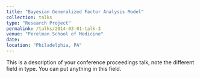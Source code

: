 ```yaml
---
title: "Bayesian Generalized Factor Analysis Model"
collection: talks
type: "Research Project"
permalink: /talks/2014-03-01-talk-3
venue: "Perelman School of Medicine"
date: 
location: "Philadelphia, PA"
---
```


This is a description of your conference proceedings talk, note the different field in type. You can put anything in this field.
